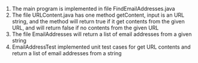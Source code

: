 1. The main program is implemented in file FindEmailAddresses.java
2. The file URLContent.java has one method getContent, input is an URL string, and the method will return true if it get contents from the given URL, and will return false if no contents from the given URL
3. The file EmailAddresses will return a list of email addresses from a given string
4. EmailAddressTest implemented unit test cases for get URL contents and return a list of email addresses from a string